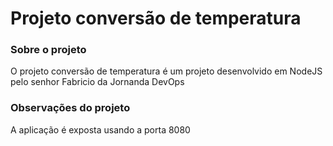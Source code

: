 # Projeto conversão de temperatura

### Sobre o projeto
O projeto conversão de temperatura é um projeto desenvolvido em NodeJS pelo senhor Fabricio da Jornanda DevOps

### Observações do projeto
A aplicação é exposta usando a porta 8080
